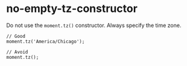 # no-empty-tz-constructor

Do not use the `moment.tz()` constructor. Always specify the time zone.

    // Good
    moment.tz('America/Chicago');
     
    // Avoid
    moment.tz();
